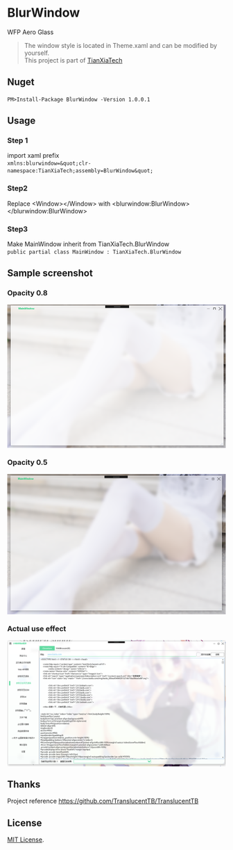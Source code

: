 # BlurWindow
WFP Aero Glass

> The window style is located in Theme.xaml and can be modified by yourself.  
> This project is part of [TianXiaTech](https://github.com/TianXiaTech)

## Nuget
`
PM>Install-Package BlurWindow -Version 1.0.0.1
`  

## Usage
### Step 1
import xaml prefix  
`
xmlns:blurwindow=&quot;clr-namespace:TianXiaTech;assembly=BlurWindow&quot;
`

### Step2
Replace &lt;Window&gt;&lt;/Window&gt; with &lt;blurwindow:BlurWindow&gt;&lt;/blurwindow:BlurWindow&gt;

### Step3  
Make MainWindow inherit from TianXiaTech.BlurWindow  
`
public partial class MainWindow : TianXiaTech.BlurWindow
`

## Sample screenshot

### Opacity 0.8
<p align="center">
 <img align="center" alt="demo" src="ScreenShots/1.png" />
</p>

### Opacity 0.5
<p align="center">
 <img align="center" alt="demo" src="ScreenShots/2.png" />
</p>

### Actual use effect
<p align="center">
 <img align="center" alt="start up" src="ScreenShots/3.png" />
</p>

## Thanks
Project reference https://github.com/TranslucentTB/TranslucentTB

## License

[MIT License](LICENSE).


